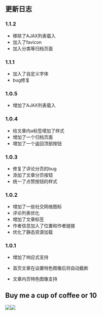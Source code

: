 ## 更新日志

### 1.1.2

+ 移除了AJAX列表载入
+ 加入了favicon
+ 加入分类等归档页面

### 1.1.1

+ 加入了自定义字体
+ bug修复
### 1.0.5
+ 增加了AJAX列表载入

### 1.0.4
+ 给文章内a标签增加了样式
+ 增加了一个归档页面
+ 增加了一个返回顶部按钮

### 1.0.3
+ 修复了评论分页的bug
+ 添加了文章分页按钮
+ 统一了点赞按钮的样式

### 1.0.2

+ 增加了一些社交网络图标
+ 评论列表优化
+ 增加了文章标签
+ 作者信息加入了位置和作者链接
+ 优化了静态资源加载

### 1.0.1

+ 增加了响应式支持

+ 首页文章在设置特色图像后将自动截断

+ 文章内页特色图像支持

## Buy me a cup of coffee or 10

![](http://static.fatesinger.com/2015/10/o3zg1edhrs8h8gom.JPG)![](http://static.fatesinger.com/2015/10/3knkyzswj5srf0xj.JPG)